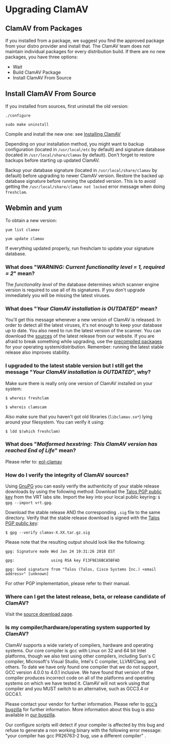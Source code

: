 # Upgrading ClamAV #

## ClamAV from Packages

If you installed from a package, we suggest you find the approved package from your distro provider and install that. The ClamAV team does not maintain individual packages for every distribution build.
If there are no new packages, you have three options:

* Wait
* Build ClamAV Package
* Install ClamAV From Source

## Install ClamAV From Source

If you installed from sources, first uninstall the old version:

`./configure`

`sudo make uninstall`

Compile and install the new one: see [Installing ClamAV]

Depending on your installation method, you might want to backup configuration (located in `/usr/local/etc` by default) and signature database (located in `/usr/local/share/clamav` by default). Don't forget to restore backups before starting up updated ClamAV.

Backup your database signature (located in `/usr/local/share/clamav` by default) before upgrading to newer ClamAV version. Restore the backed up database signature before running the updated version. This is to avoid getting the `/usr/local/share/clamav not locked` error message when doing `freshclam`.

## Webmin and yum

To obtain a new version:

`yum list clamav`

`yum update clamav`

If everything updated properly, run freshclam to update your signature database.

### What does "*WARNING:	Current functionality level = 1, required = 2*" mean?

The *functionality level* of the database determines which scanner engine version is required to use all of its signatures. If you don't upgrade immediately you will be missing the latest viruses.

### What does "*Your ClamAV installation is OUTDATED*" mean?

You'll get this message whenever a new version of ClamAV is released.  In order to detect all the latest viruses, it's not enough to keep your database up to date. You also need to run the latest version of the scanner. You can download the [sources] of the latest release from our website. If you are afraid to break something while upgrading, use  the [precompiled packages] for your operating system/distribution.  Remember: running the latest stable release also improves stability.

### I upgraded to the latest stable version but I still get the message "*Your ClamAV installation is OUTDATED*", why?

Make sure there is really only one version of ClamAV installed on your system:

`$ whereis freshclam`

`$ whereis clamscam`

Also make sure that you haven't got old libraries (`libclamav.so*`) lying around your filesystem. You can verify it using: 

`$ ldd $(which freshclam)`

### What does "*Malformed hexstring: This ClamAV version has reached End of Life*" mean?

Please refer to: [eol-clamav]

### How do I verify the integrity of ClamAV sources?

Using [GnuPG] you can easily verify the authenticity of your stable release downloads by using the following method: Download the [Talos PGP public key] from the VRT labs site. Import the key into your local public keyring: `$ gpg --import vrt.gpg`.  
 
Download the stable release AND the corresponding `.sig` file to the same directory. Verify that the stable release download is signed with the [Talos PGP public key]: 

`$ gpg --verify clamav-X.XX.tar.gz.sig`

Please note that the resulting output should look like the following:


`gpg: Signature made Wed Jan 24 19:31:26 2018 EST`

`gpg:                using RSA key F13F9E16BCA5BFAD`

`gpg: Good signature from "Talos (Talos, Cisco Systems Inc.) <email address>" [unknown]`

For other PGP implementation, please refer to their manual.

### Where can I get the latest release, beta, or release candidate of ClamAV?

Visit the [source download page].

### Is my compiler/hardware/operating system supported by ClamAV?

ClamAV supports a wide variety of compilers, hardware and operating systems. Our core compiler is gcc with Linux on 32 and 64 bit Intel platforms, though we also test using other compilers, including Sun's C compiler, Microsoft's Visual Studio, Intel's C compiler, LLVM/Clang, and others. To date we have only found one compiler that we do not support, GCC version 4.0.0 to 4.0.1 inclusive. We have found that version of the compiler produces incorrect code on all of the platforms and operating systems on which we have tested it. ClamAV will not work using that compiler and you MUST switch to an alternative, such as GCC3.4 or GCC4.1.   

Please contact your vendor for further information. Please refer to [gcc's bugzilla] for further information. More information about this bug is also available in [our bugzilla].   

Our configure scripts will detect if your compiler is affected by this bug and refuse to generate a non working binary with the following error message: "your compiler has gcc PR26763-2 bug, use a different compiler" . 


[eol-clamav]: http://www.clamav.net/documents/end-of-life-policy-eol
[GnuPG]: http://www.gnupg.org/
[sources]: https://github.com/Cisco-Talos/clamav-devel
[Wiki]: https://github.com/Cisco-Talos/clamav-faq/blob/master/faq/Upgrading.md
[precompiled packages]: http://www.clamav.net/download.html#otherversions 
[Talos PGP public key]: http://www.clamav.net/downloads
[source download page]: http://www.clamav.net/downloads
[gcc's bugzilla]: https://gcc.gnu.org/bugzilla/show_bug.cgi?id=26763
[gcc's Options That Control Optimization]: https://gcc.gnu.org/onlinedocs/gcc/Optimize-Options.html
[our bugzilla]: https://bugzilla.clamav.net/
[Installing ClamAV]: http://www.clamav.net/documents/installing-clamav
